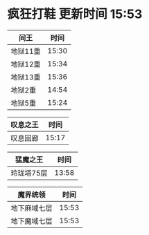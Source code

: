 # 疯狂打鞋 更新时间 15:53

| 间王   | 时间    |
|--------|-------|
| 地狱11重 | 15:30 |
| 地狱12重 | 15:34 |
| 地狱13重 | 15:36 |
| 地狱2重 | 14:54 |
| 地狱5重 | 15:24 |

| 叹息之王   | 时间    |
|--------|-------|
| 叹息回廊 | 15:17 |

| 猛魔之王   | 时间    |
|--------|-------|
| 玲珑塔75层 | 13:58 |

| 魔界统领   | 时间    |
|--------|-------|
| 地下麻域七层 | 15:53 |
| 地下魔域七层 | 15:53 |